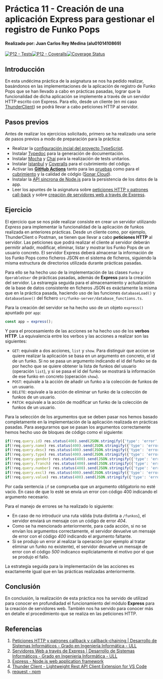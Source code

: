 # Práctica 11 - Creación de una aplicación Express para gestionar el registro de Funko Pops
#### Realizado por: Juan Carlos Rey Medina (alu0101410869)

[![P12 - Tests](https://github.com/JuanCarlosRey/DSI-laboratorio12-PE103-JuanCarlosRey/actions/workflows/tests.yml/badge.svg?branch=main)](https://github.com/JuanCarlosRey/DSI-laboratorio12-PE103-JuanCarlosRey/actions/workflows/tests.yml)[![P12 - Coveralls](https://github.com/JuanCarlosRey/DSI-laboratorio12-PE103-JuanCarlosRey/actions/workflows/coveralls.yml/badge.svg?branch=main)](https://github.com/JuanCarlosRey/DSI-laboratorio12-PE103-JuanCarlosRey/actions/workflows/coveralls.yml)[![Coverage Status](https://coveralls.io/repos/github/JuanCarlosRey/DSI-laboratorio12-PE103-JuanCarlosRey/badge.svg?branch=main)](https://coveralls.io/github/JuanCarlosRey/DSI-laboratorio12-PE103-JuanCarlosRey?branch=main)

## Introducción
En esta undécima práctica de la asignatura se nos ha pedido realizar, basándonos en las implementaciones de la aplicación de registro de Funko Pops que se han llevado a cabo en prácticas pasadas, lograr que la funcionalidad de dicha aplicación se implemente a través de un servidor HTTP escrito con Express. Para ello, desde un cliente (en mi caso [ThunderClient](https://www.thunderclient.io/?ref=producthunt)) se podrá llevar a cabo peticiones HTTP al servidor.

## Pasos previos
Antes de realizar los ejercicios solicitado, primero se ha realizado una serie de pasos previos a modo de preparación para la práctica:
- Realizar la [configuración incial del proyecto TypeScript](https://ull-esit-inf-dsi-2223.github.io/typescript-theory/typescript-project-setup.html).
- Instalar [Typedoc](https://typedoc.org) para la generación de documentación.
- Instalar [Mocha](https://mochajs.org) y [Chai](https://www.chaijs.com) para la realización de tests unitarios.
- Instalar [Istanbul](https://istanbul.js.org) y [Coveralls](https://coveralls.io) para el cubrimiento del código.
- Activar las [**GitHub Actions**](https://docs.github.com/en/actions) tanto para las [pruebas](https://drive.google.com/file/d/1hwtPovQlGvthaE7e7yYshC4v8rOtLSw0/view?usp=sharing) como para el [cubrimiento](https://drive.google.com/file/d/1yOonmpVbOyvzx3ZbXMQTAPxvA3a7AE7w/view?usp=sharing) y la calidad de códgio ([Sonar Cloud](https://sonarcloud.io/projects)).
- Instalar la [API sincrona de Node.js](https://nodejs.org/docs/latest-v19.x/api/fs.html) para la persistencia de los datos de la app.
- Leer los apuntes de la asignatura sobre [peticiones HTTP y patrones call-back](https://ull-esit-inf-dsi-2223.github.io/nodejs-theory/nodejs-http-callback-pattern.html) y sobre [creación de servidores web a través de Express](https://ull-esit-inf-dsi-2223.github.io/nodejs-theory/nodejs-express.html).

## Ejercicio
El ejercicio que se nos pide realizar consiste en crear un servidor utilizando *Express* para implementar la funcionalidad de la aplicación de funkos realizada en anteriores prácticas. Desde un cliente como, por ejemplo, ThunderClient o Postman, se tienen que llevar a cabo **peticiones HTTP** al servidor. Las peticiones que podrá realizar el cliente al servidor deberán permitir añadir, modificar, eliminar, listar y mostrar los Funko Pops de un usuario concreto. El servidor Express deberá almacenar la información de los Funko Pops como ficheros JSON en el sistema de ficheros, siguiendo la misma estructura de directorios utilizada durante prácticas pasadas.

Para ello se ha hecho uso de la implementación de las clases ```Funko``` y ```OperableUser``` de prácticas pasadas, además de **Express** para la creación del servidor. La estraregia seguida para el almacenamiento y actualización de la base de datos consistente en ficheros JSON es exáctamente la misma que en la práctica pasada, haciendo uso de las funciones ```databaseLoad()``` y ```databaseSave()``` del fichero ```src/funko-server/database_functions.ts```. 

Para la creación del servidor se ha hecho uso de un objeto ```express()``` apuntado por ```app```:

```ts
const app = express();
```

Y para el procesamiento de las acciones se ha hecho uso de los **verbos HTTP**. La equivalencia entre los verbos y las acciones a realizar son las siguientes:
- ```GET```: equivale a dos acciones, ```list``` y ```show```. Para distinguir que accion se quiere realizar la aplicación se basa en un argumento en concreto, el id de un funko. Si no se pasa un argumento indicando el id del funko se da por hecho que se quiere obtener la lista de funkos del usuario (operación ```list```), y si se pasa el id del funko se mostrará la información de ese funko en concreto (operación ```show```).
- ```POST```: equivale a la acción de añadir un funko a la colección de funkos de un usuario.
- ```DELETE```: equivale a la acción de eliminar un funko de la colección de funkos de un usuario.
- ```PATCH```: equivale a la acción de modificar un funko de la colección de funkos de un usuario.

Para la selección de los argumentos que se deben pasar nos hemos basado completamente en la implementación de la aplicación realizada en prácticas pasadas. Para asegurarnos que se pasan los argumentos correctamente hemos hecho uso de bloques de código como el siguiente:

```ts
if(!req.query.id) res.status(400).send(JSON.stringify({'type': 'error', 'output': 'id is required'}) + '\n');
if(!req.query.name) res.status(400).send(JSON.stringify({'type': 'error', 'output': 'name is required'}) + '\n');
if(!req.query.desc) res.status(400).send(JSON.stringify({'type': 'error', 'output': 'desc is required'}) + '\n');
if(!req.query.type) res.status(400).send(JSON.stringify({'type': 'error', 'output': 'type is required'}) + '\n');
if(!req.query.gender) res.status(400).send(JSON.stringify({'type': 'error', 'output': 'gender is required'}) + '\n');
if(!req.query.franch) res.status(400).send(JSON.stringify({'type': 'error', 'output': 'franch is required'}) + '\n');
if(!req.query.number) res.status(400).send(JSON.stringify({'type': 'error', 'output': 'number is required'}) + '\n');
if(!req.query.excl) res.status(400).send(JSON.stringify({'type': 'error', 'output': 'excl is required'}) + '\n');
if(!req.query.value) res.status(400).send(JSON.stringify({'type': 'error', 'output': 'value is required'}) + '\n');
```

Por cada sentencia ```if``` se comprueba que un argumento obligatorio no esté vacio. En caso de que lo esté se envía un error con código 400 indicando el argumento necesario.

Para el manejo de errores se ha realizado lo siguiente:
- En caso de no introducir una ruta válida (ruta distinta a ```/funkos```), el servidor enviará un mensaje con un código de error *404*.
- Como se ha mencionado anteriormente, para cada acción, si no se envían los argumentos correctamente, el servidor devuelve un mensaje de error con el código *400* indicando el argumento faltante.
- Si se produjo un error al realizar la operación (por ejemplo al tratar eliminar un funko no existente), el servidor devuelve un mensaje de error con el código *500* indicanco explíciatamente el motivo por el que se produjo el fallo.

La estrategia seguida para la implementación de las acciones es exactamente igual que en las prácticas realizadas anteriormente.

## Conclusión
En conclusión, la realización de esta práctica nos ha servido de utilizad para conocer en profundiadad el funcionamiento del módulo **Express** para la creación de servidores web. También nos ha servido para conocer más en detalle el procedimiento que se realiza en las peticiones HTTP.

## Referencias
1. [Peticiones HTTP y patrones callback y callback-chaining | Desarrollo de Sistemas Informáticos - Grado en Ingeniería Informática - ULL](https://ull-esit-inf-dsi-2223.github.io/nodejs-theory/nodejs-http-callback-pattern.html)
2. [Servidores Web a través de Express | Desarrollo de Sistemas Informáticos - Grado en Ingeniería Informática - ULL](https://ull-esit-inf-dsi-2223.github.io/nodejs-theory/nodejs-express.html)
3. [Express - Node.js web application framework](http://expressjs.com)
4. [Thunder Client - Lightweight Rest API Client Extension for VS Code](https://www.thunderclient.com/?ref=producthunt)
5. [request - npm](https://www.npmjs.com/package/request)
